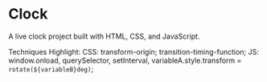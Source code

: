 # Clock
A live clock project built with HTML, CSS, and JavaScript.

Techniques Highlight:
CSS: transform-origin; transition-timing-function;
JS: window.onload, querySelector, setInterval, variableA.style.transform = `rotate(${variableB}deg)`;
